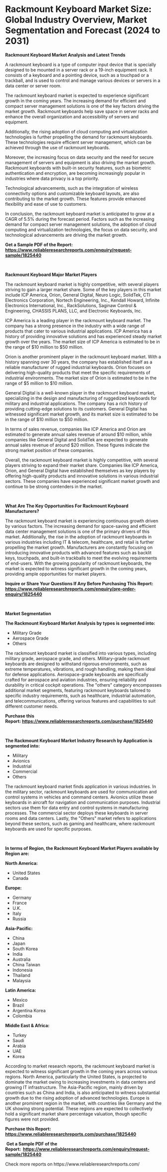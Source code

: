 <p><h1>Rackmount Keyboard Market Size: Global Industry Overview, Market Segmentation and Forecast (2024 to 2031)</h1></p><p><strong>Rackmount Keyboard Market Analysis and Latest Trends</strong></p>
<p><p>A rackmount keyboard is a type of computer input device that is specially designed to be mounted in a server rack or a 19-inch equipment rack. It consists of a keyboard and a pointing device, such as a touchpad or a trackball, and is used to control and manage various devices or servers in a data center or server room.</p><p>The rackmount keyboard market is expected to experience significant growth in the coming years. The increasing demand for efficient and compact server management solutions is one of the key factors driving the market growth. Rackmount keyboards help save space in server racks and enhance the overall organization and accessibility of servers and equipment.</p><p>Additionally, the rising adoption of cloud computing and virtualization technologies is further propelling the demand for rackmount keyboards. These technologies require efficient server management, which can be achieved through the use of rackmount keyboards.</p><p>Moreover, the increasing focus on data security and the need for secure management of servers and equipment is also driving the market growth. Rackmount keyboards with built-in security features, such as biometric authentication and encryption, are becoming increasingly popular in industries where data privacy is a top priority.</p><p>Technological advancements, such as the integration of wireless connectivity options and customizable keyboard layouts, are also contributing to the market growth. These features provide enhanced flexibility and ease of use to customers.</p><p>In conclusion, the rackmount keyboard market is anticipated to grow at a CAGR of 5.5% during the forecast period. Factors such as the increasing demand for compact server management solutions, the adoption of cloud computing and virtualization technologies, the focus on data security, and technological advancements are driving the market growth.</p></p>
<p><strong>Get a Sample PDF of the Report:&nbsp; <a href="https://www.reliableresearchreports.com/enquiry/request-sample/1825440">https://www.reliableresearchreports.com/enquiry/request-sample/1825440</a></strong></p>
<p>&nbsp;</p>
<p><strong>Rackmount Keyboard Major Market Players</strong></p>
<p><p>The rackmount keyboard market is highly competitive, with several players striving to gain a larger market share. Some of the key players in this market include ICP America, Orion, General Digital, Neuro Logic, SolidTek, CTI Electronics Corporation, Nortech Engineering, Inc., Kendall Howard, Infinite Electronics International, Inc., RackSolutions, Saginaw Control & Engineering, CHASSIS PLANS, LLC, and Electronic Keyboards, Inc.</p><p>ICP America is a leading player in the rackmount keyboard market. The company has a strong presence in the industry with a wide range of products that cater to various industrial applications. ICP America has a history of providing innovative solutions and has experienced steady market growth over the years. The market size of ICP America is estimated to be in the range of $10 million to $50 million.</p><p>Orion is another prominent player in the rackmount keyboard market. With a history spanning over 30 years, the company has established itself as a reliable manufacturer of rugged industrial keyboards. Orion focuses on delivering high-quality products that meet the specific requirements of industrial environments. The market size of Orion is estimated to be in the range of $5 million to $10 million.</p><p>General Digital is a well-known player in the rackmount keyboard market, specializing in the design and manufacturing of ruggedized keyboards for military and industrial applications. The company has a rich history of providing cutting-edge solutions to its customers. General Digital has witnessed significant market growth, and its market size is estimated to be in the range of $10 million to $50 million.</p><p>In terms of sales revenue, companies like ICP America and Orion are estimated to generate annual sales revenue of around $10 million, while companies like General Digital and SolidTek are expected to generate annual sales revenue of around $20 million. These figures indicate the strong market position of these companies.</p><p>Overall, the rackmount keyboard market is highly competitive, with several players striving to expand their market share. Companies like ICP America, Orion, and General Digital have established themselves as key players by offering high-quality products and innovative solutions in various industrial sectors. These companies have experienced significant market growth and continue to be strong contenders in the market.</p></p>
<p>&nbsp;</p>
<p><strong>What Are The Key Opportunities For Rackmount Keyboard Manufacturers?</strong></p>
<p><p>The rackmount keyboard market is experiencing continuous growth driven by various factors. The increasing demand for space-saving and efficient data center management solutions is one of the primary drivers of this market. Additionally, the rise in the adoption of rackmount keyboards in various industries including IT & telecom, healthcare, and retail is further propelling the market growth. Manufacturers are constantly focusing on introducing innovative products with advanced features such as backlit keys, touchpads, and built-in trackballs to meet the evolving requirements of end-users. With the growing popularity of rackmount keyboards, the market is expected to witness significant growth in the coming years, providing ample opportunities for market players.</p></p>
<p><strong>Inquire or Share Your Questions If Any Before Purchasing This Report: <a href="https://www.reliableresearchreports.com/enquiry/pre-order-enquiry/1825440">https://www.reliableresearchreports.com/enquiry/pre-order-enquiry/1825440</a></strong></p>
<p>&nbsp;</p>
<p><strong>Market Segmentation</strong></p>
<p><strong>The Rackmount Keyboard Market Analysis by types is segmented into:</strong></p>
<p><ul><li>Military Grade</li><li>Aerospace Grade</li><li>Others</li></ul></p>
<p><p>The rackmount keyboard market is classified into various types, including military grade, aerospace grade, and others. Military-grade rackmount keyboards are designed to withstand rigorous environments, such as extreme temperatures, vibrations, and rough handling, making them ideal for defense applications. Aerospace-grade keyboards are specifically crafted for aerospace and aviation industries, ensuring reliability and durability in critical cockpit operations. The "others" category encompasses additional market segments, featuring rackmount keyboards tailored to specific industry requirements, such as healthcare, industrial automation, and telecommunications, offering various features and capabilities to suit different customer needs.</p></p>
<p><strong>Purchase this Report:&nbsp;<a href="https://www.reliableresearchreports.com/purchase/1825440">https://www.reliableresearchreports.com/purchase/1825440</a></strong></p>
<p>&nbsp;</p>
<p><strong>The Rackmount Keyboard Market Industry Research by Application is segmented into:</strong></p>
<p><ul><li>Military</li><li>Avionics</li><li>Industrial</li><li>Commercial</li><li>Others</li></ul></p>
<p><p>The rackmount keyboard market finds application in various industries. In the military sector, rackmount keyboards are used for communication and control systems in vehicles and command centers. Avionics utilize these keyboards in aircraft for navigation and communication purposes. Industrial sectors use them for data entry and control systems in manufacturing processes. The commercial sector deploys these keyboards in server rooms and data centers. Lastly, the "Others" market refers to applications beyond these sectors, such as gaming and healthcare, where rackmount keyboards are used for specific purposes.</p></p>
<p>&nbsp;</p>
<p><strong>In terms of Region, the Rackmount Keyboard Market Players available by Region are:</strong></p>
<p>
    <p> <strong> North America: </strong>
        <ul>
            <li>United States</li>
            <li>Canada</li>
        </ul>
        </p> 
    <p> <strong> Europe: </strong>
        <ul>
            <li>Germany</li>
            <li>France</li>
            <li>U.K.</li>
            <li>Italy</li>
            <li>Russia</li>
        </ul>
        </p> 
    <p> <strong> Asia-Pacific: </strong>
        <ul>
            <li>China</li>
            <li>Japan</li>
            <li>South Korea</li>
            <li>India</li>
            <li>Australia</li>
            <li>China Taiwan</li>
            <li>Indonesia</li>
            <li>Thailand</li>
            <li>Malaysia</li>
        </ul>
        </p> 
    <p> <strong> Latin America: </strong>
        <ul>
            <li>Mexico</li>
            <li>Brazil</li>
            <li>Argentina Korea</li>
            <li>Colombia</li>
        </ul>
        </p> 
    <p> <strong> Middle East & Africa: </strong>
        <ul>
            <li>Turkey</li>
            <li>Saudi</li>
            <li>Arabia</li>
            <li>UAE</li>
            <li>Korea</li>
        </ul>
    </p>
    </p>
<p><p>According to market research reports, the rackmount keyboard market is expected to witness significant growth in the coming years across various regions. North America, particularly the United States, is projected to dominate the market owing to increasing investments in data centers and growing IT infrastructure. The Asia-Pacific region, mainly driven by countries such as China and India, is also anticipated to witness substantial growth due to the rising adoption of advanced technologies. Europe is another prominent region in the market, with countries like Germany and the UK showing strong potential. These regions are expected to collectively hold a significant market share percentage valuation, though specific figures were not provided.</p></p>
<p><strong>Purchase this Report: <a href="https://www.reliableresearchreports.com/purchase/1825440">https://www.reliableresearchreports.com/purchase/1825440</a></strong></p>
<p>&nbsp;<strong>Get a Sample PDF of the Report:&nbsp;&nbsp;<a href="https://www.reliableresearchreports.com/enquiry/request-sample/1825440">https://www.reliableresearchreports.com/enquiry/request-sample/1825440</a></strong></p>
<p><strong></strong></p>
<p>Check more reports on https://www.reliableresearchreports.com/</p>